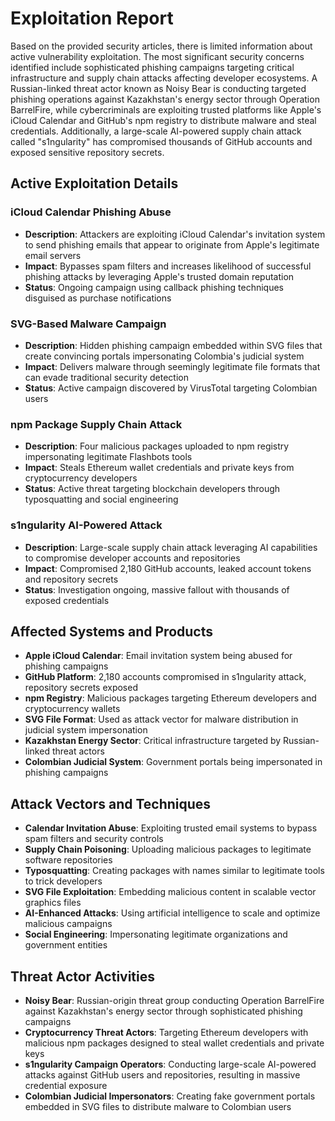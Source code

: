 # Exploitation Report

Based on the provided security articles, there is limited information about active vulnerability exploitation. The most significant security concerns identified include sophisticated phishing campaigns targeting critical infrastructure and supply chain attacks affecting developer ecosystems. A Russian-linked threat actor known as Noisy Bear is conducting targeted phishing operations against Kazakhstan's energy sector through Operation BarrelFire, while cybercriminals are exploiting trusted platforms like Apple's iCloud Calendar and GitHub's npm registry to distribute malware and steal credentials. Additionally, a large-scale AI-powered supply chain attack called "s1ngularity" has compromised thousands of GitHub accounts and exposed sensitive repository secrets.

## Active Exploitation Details

### iCloud Calendar Phishing Abuse
- **Description**: Attackers are exploiting iCloud Calendar's invitation system to send phishing emails that appear to originate from Apple's legitimate email servers
- **Impact**: Bypasses spam filters and increases likelihood of successful phishing attacks by leveraging Apple's trusted domain reputation
- **Status**: Ongoing campaign using callback phishing techniques disguised as purchase notifications

### SVG-Based Malware Campaign
- **Description**: Hidden phishing campaign embedded within SVG files that create convincing portals impersonating Colombia's judicial system
- **Impact**: Delivers malware through seemingly legitimate file formats that can evade traditional security detection
- **Status**: Active campaign discovered by VirusTotal targeting Colombian users

### npm Package Supply Chain Attack
- **Description**: Four malicious packages uploaded to npm registry impersonating legitimate Flashbots tools
- **Impact**: Steals Ethereum wallet credentials and private keys from cryptocurrency developers
- **Status**: Active threat targeting blockchain developers through typosquatting and social engineering

### s1ngularity AI-Powered Attack
- **Description**: Large-scale supply chain attack leveraging AI capabilities to compromise developer accounts and repositories
- **Impact**: Compromised 2,180 GitHub accounts, leaked account tokens and repository secrets
- **Status**: Investigation ongoing, massive fallout with thousands of exposed credentials

## Affected Systems and Products

- **Apple iCloud Calendar**: Email invitation system being abused for phishing campaigns
- **GitHub Platform**: 2,180 accounts compromised in s1ngularity attack, repository secrets exposed
- **npm Registry**: Malicious packages targeting Ethereum developers and cryptocurrency wallets
- **SVG File Format**: Used as attack vector for malware distribution in judicial system impersonation
- **Kazakhstan Energy Sector**: Critical infrastructure targeted by Russian-linked threat actors
- **Colombian Judicial System**: Government portals being impersonated in phishing campaigns

## Attack Vectors and Techniques

- **Calendar Invitation Abuse**: Exploiting trusted email systems to bypass spam filters and security controls
- **Supply Chain Poisoning**: Uploading malicious packages to legitimate software repositories
- **Typosquatting**: Creating packages with names similar to legitimate tools to trick developers
- **SVG File Exploitation**: Embedding malicious content in scalable vector graphics files
- **AI-Enhanced Attacks**: Using artificial intelligence to scale and optimize malicious campaigns
- **Social Engineering**: Impersonating legitimate organizations and government entities

## Threat Actor Activities

- **Noisy Bear**: Russian-origin threat group conducting Operation BarrelFire against Kazakhstan's energy sector through sophisticated phishing campaigns
- **Cryptocurrency Threat Actors**: Targeting Ethereum developers with malicious npm packages designed to steal wallet credentials and private keys
- **s1ngularity Campaign Operators**: Conducting large-scale AI-powered attacks against GitHub users and repositories, resulting in massive credential exposure
- **Colombian Judicial Impersonators**: Creating fake government portals embedded in SVG files to distribute malware to Colombian users
